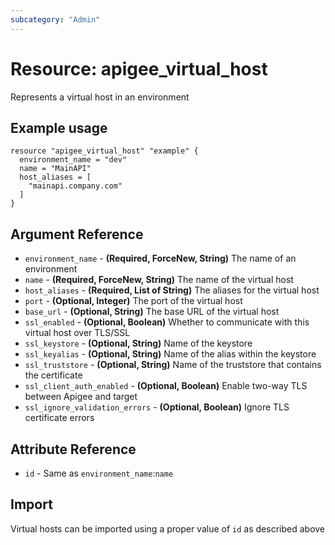 ```yaml
---
subcategory: "Admin"
---
```

# Resource: apigee_virtual_host
Represents a virtual host in an environment
## Example usage
```hcl
resource "apigee_virtual_host" "example" {
  environment_name = "dev"
  name = "MainAPI"
  host_aliases = [
    "mainapi.company.com"
  ]
}
```
## Argument Reference
* `environment_name` - **(Required, ForceNew, String)** The name of an environment
* `name` - **(Required, ForceNew, String)** The name of the virtual host
* `host_aliases` - **(Required, List of String)** The aliases for the virtual host
* `port` - **(Optional, Integer)** The port of the virtual host
* `base_url` - **(Optional, String)** The base URL of the virtual host
* `ssl_enabled` - **(Optional, Boolean)** Whether to communicate with this virtual host over TLS/SSL
* `ssl_keystore` - **(Optional, String)** Name of the keystore
* `ssl_keyalias` - **(Optional, String)** Name of the alias within the keystore
* `ssl_truststore` - **(Optional, String)** Name of the truststore that contains the certificate
* `ssl_client_auth_enabled` - **(Optional, Boolean)** Enable two-way TLS between Apigee and target
* `ssl_ignore_validation_errors` - **(Optional, Boolean)** Ignore TLS certificate errors
## Attribute Reference
* `id` - Same as `environment_name`:`name`
## Import
Virtual hosts can be imported using a proper value of `id` as described above
